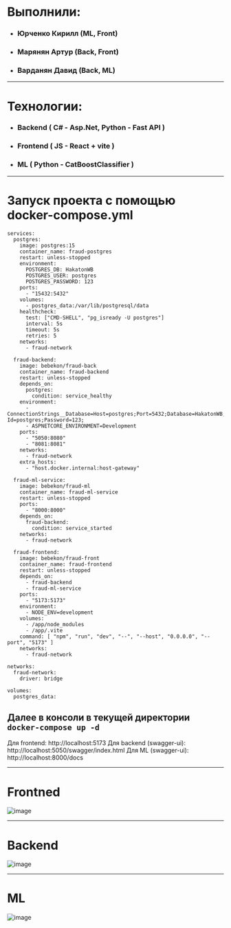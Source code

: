 # Выполнили:
  - <h3>Юрченко Кирилл (ML, Front)</h3>
  - <h3>Марянян Артур (Back, Front)</h3>
  - <h3>Варданян Давид (Back, ML)</h3>

---

# Технологии:
  - <h3>Backend ( C# - Asp.Net, Python - Fast API )</h3>
  - <h3>Frontend ( JS - React + vite )</h3>
  - <h3>ML ( Python - CatBoostClassifier )</h3>

---
# Запуск проекта с помощью docker-compose.yml 
```
services:
  postgres:
    image: postgres:15
    container_name: fraud-postgres
    restart: unless-stopped
    environment:
      POSTGRES_DB: HakatonWB
      POSTGRES_USER: postgres
      POSTGRES_PASSWORD: 123
    ports:
      - "15432:5432"
    volumes:
      - postgres_data:/var/lib/postgresql/data
    healthcheck:
      test: ["CMD-SHELL", "pg_isready -U postgres"]
      interval: 5s
      timeout: 5s
      retries: 5
    networks:
      - fraud-network

  fraud-backend:
    image: bebekon/fraud-back
    container_name: fraud-backend
    restart: unless-stopped
    depends_on:
      postgres:
        condition: service_healthy
    environment:
      - ConnectionStrings__Database=Host=postgres;Port=5432;Database=HakatonWB;User Id=postgres;Password=123;
      - ASPNETCORE_ENVIRONMENT=Development
    ports:
      - "5050:8080"
      - "8081:8081"
    networks:
      - fraud-network
    extra_hosts:
      - "host.docker.internal:host-gateway"
  
  fraud-ml-service:
    image: bebekon/fraud-ml
    container_name: fraud-ml-service
    restart: unless-stopped
    ports:
      - "8000:8000"
    depends_on:
      fraud-backend:
        condition: service_started
    networks:
      - fraud-network

  fraud-frontend:
    image: bebekon/fraud-front
    container_name: fraud-frontend
    restart: unless-stopped
    depends_on:
      - fraud-backend
      - fraud-ml-service
    ports:
      - "5173:5173"
    environment:
      - NODE_ENV=development
    volumes:
      - /app/node_modules
      - /app/.vite
    command: [ "npm", "run", "dev", "--", "--host", "0.0.0.0", "--port", "5173" ]
    networks:
      - fraud-network

networks:
  fraud-network:
    driver: bridge

volumes:
  postgres_data:

```
## Далее в консоли в текущей директории `docker-compose up -d`

Для frontend: http://localhost:5173
Для backend (swagger-ui): http://localhost:5050/swagger/index.html
Для ML (swagger-ui): http://localhost:8000/docs

---

# Frontned

![image](https://github.com/user-attachments/assets/34bf422c-2e98-47c1-83b1-b43758e46b3c)

---

# Backend 

![image](https://github.com/user-attachments/assets/b3d6cfde-dee5-4c5f-aea3-2a99bec61682)

---

# ML

![image](https://github.com/user-attachments/assets/d974e512-5725-4456-8dfb-fd113735709e)
